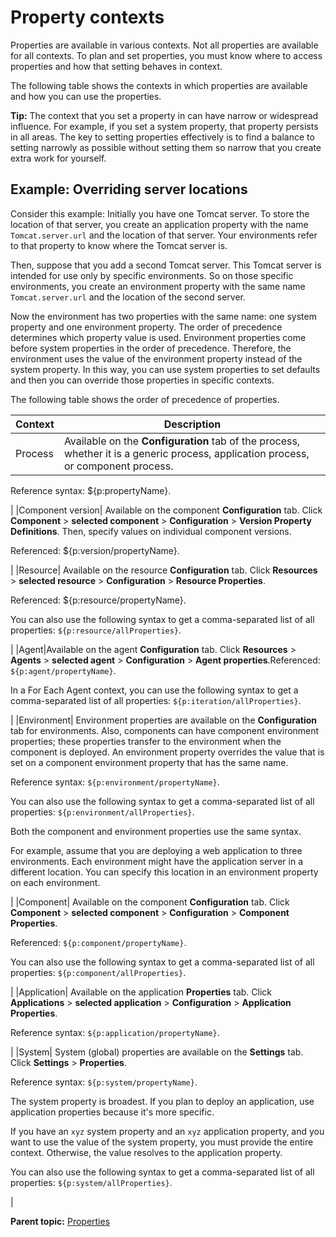 # Property contexts

Properties are available in various contexts. Not all properties are available for all contexts. To plan and set properties, you must know where to access properties and how that setting behaves in context.

The following table shows the contexts in which properties are available and how you can use the properties.

**Tip:** The context that you set a property in can have narrow or widespread influence. For example, if you set a system property, that property persists in all areas. The key to setting properties effectively is to find a balance to setting narrowly as possible without setting them so narrow that you create extra work for yourself.

## Example: Overriding server locations

Consider this example: Initially you have one Tomcat server. To store the location of that server, you create an application property with the name `Tomcat.server.url` and the location of that server. Your environments refer to that property to know where the Tomcat server is.

Then, suppose that you add a second Tomcat server. This Tomcat server is intended for use only by specific environments. So on those specific environments, you create an environment property with the same name `Tomcat.server.url` and the location of the second server.

Now the environment has two properties with the same name: one system property and one environment property. The order of precedence determines which property value is used. Environment properties come before system properties in the order of precedence. Therefore, the environment uses the value of the environment property instead of the system property. In this way, you can use system properties to set defaults and then you can override those properties in specific contexts.

The following table shows the order of precedence of properties.

|Context|Description|
|-------|-----------|
|Process| Available on the **Configuration** tab of the process, whether it is a generic process, application process, or component process.

 Reference syntax: $\{p:propertyName\}.

 |
|Component version| Available on the component **Configuration** tab. Click **Component** \> **selected component** \> **Configuration** \> **Version Property Definitions**. Then, specify values on individual component versions.

 Referenced: $\{p:version/propertyName\}.

 |
|Resource| Available on the resource **Configuration** tab. Click **Resources** \> **selected resource** \> **Configuration** \> **Resource Properties**.

 Referenced: $\{p:resource/propertyName\}.

 You can also use the following syntax to get a comma-separated list of all properties: `${p:resource/allProperties}`.

 |
|Agent|Available on the agent **Configuration** tab. Click **Resources** \> **Agents** \> **selected agent** \> **Configuration** \> **Agent properties**.Referenced: `${p:agent/propertyName}`.

In a For Each Agent context, you can use the following syntax to get a comma-separated list of all properties: `${p:iteration/allProperties}`.

|
|Environment| Environment properties are available on the **Configuration** tab for environments. Also, components can have component environment properties; these properties transfer to the environment when the component is deployed. An environment property overrides the value that is set on a component environment property that has the same name.

 Reference syntax: `${p:environment/propertyName}`.

 You can also use the following syntax to get a comma-separated list of all properties: `${p:environment/allProperties}`.

 Both the component and environment properties use the same syntax.

 For example, assume that you are deploying a web application to three environments. Each environment might have the application server in a different location. You can specify this location in an environment property on each environment.

 |
|Component| Available on the component **Configuration** tab. Click **Component** \> **selected component** \> **Configuration** \> **Component Properties**.

 Referenced: `${p:component/propertyName}`.

 You can also use the following syntax to get a comma-separated list of all properties: `${p:component/allProperties}`.

 |
|Application| Available on the application **Properties** tab. Click **Applications** \> **selected application** \> **Configuration** \> **Application Properties**.

 Reference syntax: `${p:application/propertyName}`.

 |
|System| System \(global\) properties are available on the **Settings** tab. Click **Settings** \> **Properties**.

 Reference syntax: `${p:system/propertyName}`.

 The system property is broadest. If you plan to deploy an application, use application properties because it's more specific.

 If you have an `xyz` system property and an `xyz` application property, and you want to use the value of the system property, you must provide the entire context. Otherwise, the value resolves to the application property.

 You can also use the following syntax to get a comma-separated list of all properties: `${p:system/allProperties}`.

 |

**Parent topic:** [Properties](../topics/ud_properties_overview.md)

